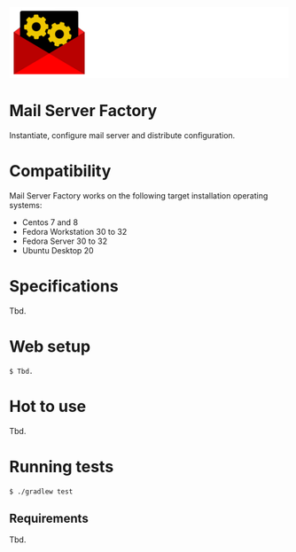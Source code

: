 ![](Logo.png)

# Mail Server Factory

Instantiate, configure mail server and distribute configuration.

# Compatibility

Mail Server Factory works on the following target installation operating systems:

- Centos 7 and 8
- Fedora Workstation 30 to 32
- Fedora Server 30 to 32
- Ubuntu Desktop 20

# Specifications

Tbd.

# Web setup

```
$ Tbd.
```

# Hot to use

Tbd.

# Running tests

```
$ ./gradlew test
```

## Requirements

Tbd.